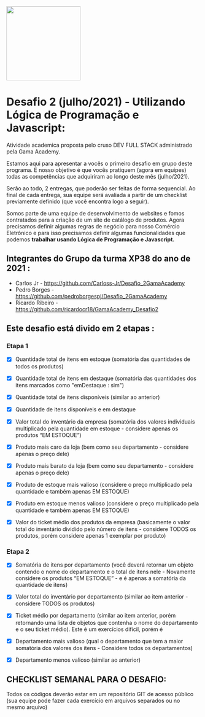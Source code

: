 <img src="https://assets.website-files.com/5ff79f3ebebf6b12f6b7747f/5ffe04fc6284b7e90070d985_logo-gama-academy.png" loading="lazy" width="193" sizes="(max-width: 479px) 100vw, 193px" srcset="https://assets.website-files.com/5ff79f3ebebf6b12f6b7747f/5ffe04fc6284b7e90070d985_logo-gama-academy-p-500.png 500w, https://assets.website-files.com/5ff79f3ebebf6b12f6b7747f/5ffe04fc6284b7e90070d985_logo-gama-academy.png 560w" alt="">

# Desafio 2 (julho/2021) - Utilizando Lógica de Programação e Javascript:

Atividade academica proposta pelo cruso DEV FULL STACK administrado pela Gama Academy.

Estamos aqui para apresentar a vocês o primeiro desafio em grupo deste programa. E nosso objetivo é que vocês pratiquem (agora em equipes) todas as competências que adquiriram ao longo deste mês (julho/2021).

Serão ao todo, 2 entregas, que poderão ser feitas de forma sequencial. Ao final de cada entrega, sua equipe será avaliada a partir de um checklist previamente definido (que você encontra logo a seguir).

Somos parte de uma equipe de desenvolvimento de websites e fomos contratados para a criação de um site de catálogo de produtos. Agora precisamos definir algumas regras de negócio para nosso Comércio Eletrônico e para isso precisamos definir algumas funcionalidades que podemos **trabalhar usando Lógica de Programação e Javascript.**

## Integrantes do Grupo da turma XP38 do ano de 2021 :

- Carlos Jr - https://github.com/Carloss-Jr/Desafio_2GamaAcademy
- Pedro Borges -  https://github.com/pedroborgespj/Desafio_2GamaAcademy
- Ricardo Ribeiro - https://github.com/ricardocr18/GamaAcademy_Desafio2

## Este desafio está divido em 2 etapas :

### Etapa 1

- [x] Quantidade total de itens em estoque (somatória das quantidades de todos os produtos)

- [x] Quantidade total de itens em destaque (somatória das quantidades dos itens marcados como "emDestaque : sim")

- [x] Quantidade total de itens disponíveis (similar ao anterior)

- [x] Quantidade de itens disponíveis e em destaque

- [x] Valor total do inventário da empresa (somatória dos valores individuais multiplicado pela quantidade em estoque - considere apenas os produtos “EM ESTOQUE”)

- [x] Produto mais caro da loja (bem como seu departamento - considere apenas o preço dele)

- [x] Produto mais barato da loja (bem como seu departamento - considere apenas o preço dele)

- [x] Produto de estoque mais valioso (considere o preço multiplicado pela quantidade e também apenas EM ESTOQUE)

- [x] Produto em estoque menos valioso (considere o preço multiplicado pela quantidade e também apenas EM ESTOQUE)

- [x] Valor do ticket médio dos produtos da empresa (basicamente o valor total do inventário dividido pelo número de itens - considere TODOS os produtos, porém considere apenas 1 exemplar por produto)

### Etapa 2

- [X] Somatória de itens por departamento (você deverá retornar um objeto contendo o nome do departamento e o total de itens nele - Novamente considere os produtos “EM ESTOQUE” - e é apenas a somatória da quantidade de itens)

- [X] Valor total do inventário por departamento (similar ao item anterior - considere TODOS os produtos)

- [X] Ticket médio por departamento (similar ao item anterior, porém retornando uma lista de objetos que contenha o nome do departamento e o seu ticket médio). Este é um exercícios difícil, porém é

- [X] Departamento mais valioso (qual o departamento que tem a maior somatória dos valores dos itens - Considere todos os departamentos)

- [X] Departamento menos valioso (similar ao anterior)

## CHECKLIST SEMANAL PARA O DESAFIO:

Todos os códigos deverão estar em um repositório GIT de acesso público (sua equipe pode fazer cada exercício em arquivos separados ou no mesmo arquivo)
